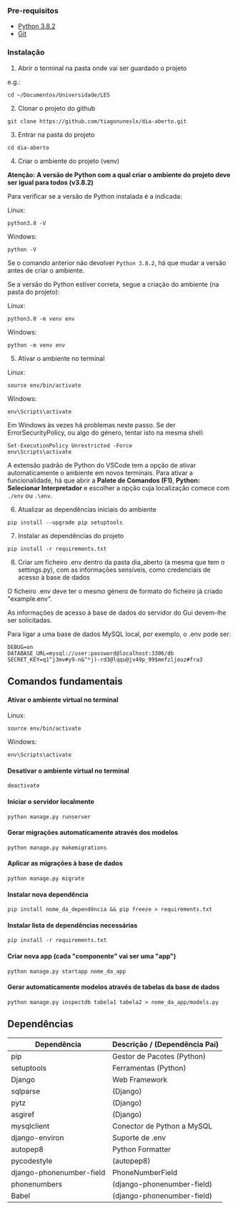 ### Pre-requisitos

* [Python 3.8.2](https://www.python.org/downloads/)
* [Git](https://git-scm.com/downloads)

### Instalação

1. Abrir o terminal na pasta onde vai ser guardado o projeto

e.g.:
```SH
cd ~/Documentos/Universidade/LES
```

2. Clonar o projeto do github

```SH
git clone https://github.com/tiagonuneslx/dia-aberto.git
```

3. Entrar na pasta do projeto

```SH
cd dia-aberto
```

4. Criar o ambiente do projeto (venv)

**Atenção: A versão de Python com a qual criar o ambiente do projeto deve ser igual para todos (v3.8.2)**

Para verificar se a versão de Python instalada é a indicada:

Linux:
```SH
python3.8 -V
```

Windows:
```SH
python -V
```

Se o comando anterior não devolver `Python 3.8.2`, há que mudar a versão antes de criar o ambiente.

Se a versão do Python estiver correta, segue a criação do ambiente (na pasta do projeto):

Linux:
```SH
python3.8 -m venv env
```

Windows:
```SH
python -m venv env
```

5. Ativar o ambiente no terminal

Linux:
```SH
source env/bin/activate
```

Windows:
```SH
env\Scripts\activate
```

Em Windows às vezes há problemas neste passo. Se der ErrorSecurityPolicy, ou algo do género, tentar isto na mesma shell:
```SH
Set-ExecutionPolicy Unrestricted -Force
env\Scripts\activate
```

A extensão padrão de Python do VSCode tem a opção de ativar automaticamente o ambiente em novos terminais. Para ativar a funcionalidade, há que abrir a **Palete de Comandos (F1)**,  **Python: Selecionar Interpretador** e escolher a opção cuja localização comece com `./env` ou `.\env`.

6. Atualizar as dependências iniciais do ambiente

```SH
pip install --upgrade pip setuptools
```

7. Instalar as dependências do projeto

```SH
pip install -r requirements.txt
```

8. Criar um ficheiro .env dentro da pasta dia_aberto (a mesma que tem o settings.py), com as informações sensíveis, como credenciais de acesso à base de dados

O ficheiro .env deve ter o mesmo género de formato do ficheiro já criado "example.env".

As informações de acesso à base de dados do servidor do Gui devem-lhe ser solicitadas.

Para ligar a uma base de dados MySQL local, por exemplo, o .env pode ser:

```
DEBUG=on
DATABASE_URL=mysql://user:password@localhost:3306/db
SECRET_KEY=q1^j3mv#y9-n&^*j)-rd3@lqqu@jv49p_99$mefzljeuz#fra3
```

## Comandos fundamentais

#### Ativar o ambiente virtual no terminal

Linux:
```SH
source env/bin/activate
```

Windows:
```SH
env\Scripts\activate
```

#### Desativar o ambiente virtual no terminal

```SH
deactivate
```

#### Iniciar o servidor localmente

```SH
python manage.py runserver
```

#### Gerar migrações automaticamente através dos modelos

```SH
python manage.py makemigrations
```

#### Aplicar as migrações à base de dados

```SH
python manage.py migrate
```

#### Instalar nova dependência

```SH
pip install nome_da_dependência && pip freeze > requirements.txt
```

#### Instalar lista de dependências necessárias

```SH
pip install -r requirements.txt
```

#### Criar nova app (cada "componente" vai ser uma "app")

```SH
python manage.py startapp nome_da_app
```

#### Gerar automaticamente modelos através de tabelas da base de dados

```SH
python manage.py inspectdb tabela1 tabela2 > nome_da_app/models.py
```


## Dependências

| Dependência              | Descrição / (Dependência Pai) |
| ------------------------ | ----------------------------- |
| pip                      | Gestor de Pacotes (Python)    |
| setuptools               | Ferramentas (Python)          |
| Django                   | Web Framework                 |
| sqlparse                 | (Django)                      |
| pytz                     | (Django)                      |
| asgiref                  | (Django)                      |
| mysqlclient              | Conector de Python a MySQL    |
| django-environ           | Suporte de .env               |
| autopep8                 | Python Formatter              |
| pycodestyle              | (autopep8)                    |
| django-phonenumber-field | PhoneNumberField              |
| phonenumbers             | (django-phonenumber-field)    |
| Babel                    | (django-phonenumber-field)    |
